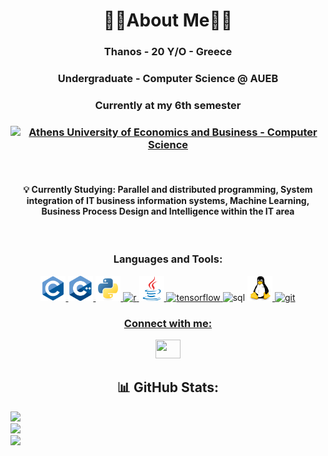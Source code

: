 <h1 align="center"> 👨‍💻About Me👨‍💻 </h1>
<h3 align="center">Thanos - 20 Y/O - Greece</h3>
<h3 align="center">Undergraduate - Computer Science @ AUEB</h3>
<h3 align="center">Currently at my 6th semester </h3>
<h3 align="center"><a href="https://www.dept.aueb.gr/en/cs"><img alt="Athens University of Economics and Business - Computer Science" src="https://img.shields.io/badge/AUEB-computer--science-bd173d"></a></h3>
<br>

<h4 align="center">
💡 Currently Studying: Parallel and distributed programming, System integration of IT business information systems, Machine Learning, Business Process Design and Intelligence within the IT area </h4>
<br>
<h3 align="center">Languages and Tools:</h3>
<p align="center"> <a href="https://www.gnu.org/software/gnu-c-manual/gnu-c-manual.html#Identifiers" target="_blank"> <img src="https://raw.githubusercontent.com/devicons/devicon/master/icons/c/c-original.svg" alt="c" width="40" height="40"/> </a> <a href="https://www.learncpp.com/" target="_blank"> <img src="https://raw.githubusercontent.com/devicons/devicon/master/icons/cplusplus/cplusplus-original.svg" alt="cplusplus" width="40" height="40"/> </a> <a href="https://www.python.org" target="_blank"> <img src="https://raw.githubusercontent.com/devicons/devicon/master/icons/python/python-original.svg" alt="python" width="40" height="40"/> </a> <a href="https://www.r-project.org/" target="_blank"> <img src="https://upload.wikimedia.org/wikipedia/commons/thumb/1/1b/R_logo.svg/1200px-R_logo.svg.png" alt="r" width="40" height="40"/> </a> <a href="https://java-programming.mooc.fi" target="_blank"> <img src="https://raw.githubusercontent.com/devicons/devicon/master/icons/java/java-original.svg" alt="java" width="40" height="40"/> </a>
  <a href="https://www.tensorflow.org/" target="_blank"> <img src="https://img.icons8.com/color/512/tensorflow.png" alt="tensorflow" width="40" height="40"/> </a> <img src="https://upload.wikimedia.org/wikipedia/commons/thumb/2/29/Postgresql_elephant.svg/465px-Postgresql_elephant.svg.png" alt="sql" width="40" height="40"/> </a> <a href="https://www.linux.org/" target="_blank"> <img src="https://raw.githubusercontent.com/devicons/devicon/master/icons/linux/linux-original.svg" alt="linux" width="40" height="40"/> </a> <a href="https://git-scm.com/" target="_blank"> <img src="https://www.vectorlogo.zone/logos/git-scm/git-scm-icon.svg" alt="git" width="40" height="40"/> </a>
<a href="https://www.postgresql.org/" target="_blank"></p>

<h3 align="center">Connect with me:</h3>
<p align="center">
 <a href="https://discordapp.com/users/336465076762574855" target="_blank"><img src="https://seeklogo.com/images/D/discord-color-logo-E5E6DFEF80-seeklogo.com.png" height="30" width="40" /></a>
<br>

<h2 align="center"> 📊 GitHub Stats: </h2>

![](https://github-readme-stats.vercel.app/api?username=ThanosDim1&theme=radical&hide_border=false&include_all_commits=false&count_private=false)<br/>
![](https://github-readme-streak-stats.herokuapp.com/?user=ThanosDim1&theme=radical&hide_border=false)<br/>
![](https://github-readme-stats.vercel.app/api/top-langs/?username=ThanosDim1&theme=radical&hide_border=false&include_all_commits=false&count_private=false&layout=compact)

